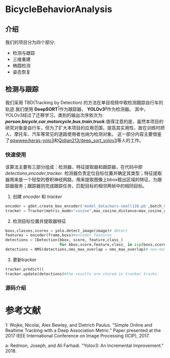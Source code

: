 # BicycleBehaviorAnalysis
## 介绍
我们的项目分为四个部分:
- 检测与跟踪
- 三维重建
- 椭圆检测
- 姿态恢复
## 检测与跟踪
我们采用 TBD(Tracking by Detection) 的方法在单目视频中取检测跟踪自行车的轨迹.我们使用 **DeepSORT**<sup>[1](#1)</sup>作为跟踪器， **YOLOv3**<sup>[a](#2)</sup>作为检测器。
其中，YOLOv3经过了迁移学习，类别的输出次序依次为: ***person***,***bicycle***,***car***,***motorcycle***,***bus***,***train***,***truck***.值得注意的是，虽然本项目的研究对象是自行车，但为了扩大本项目的应用范围，提高其实用性，故在训练时把人、摩托车、汽车等常见的道路使用者也纳为检测对象。
这一部分内容主要借鉴了[qqwwee/keras-yolo3](https://github.com/qqwweee/keras-yolo3)和[Qidian213/deep_sort_yolov3](https://github.com/Qidian213/deep_sort_yolov3)等人的工作。
### 快速使用
该算法主要有三部分组成：检测器，特征提取器和跟踪器，在代码中即 *detections*,*encoder*,*tracker*. 检测器负责定位目标位置并确定其类型；特征提取器用来是一个轻型的卷积神经网路，用来提取图像上bbox框出区域的特征，为跟踪器服务；跟踪器则完成跟踪任务，匹配目标的相邻两帧中的相同目标。
1. 创建 *encoder* 和 *tracker*
```python
encoder = gdet.create_box_encoder('model_data/mars-small128.pb',batch_size=1)
tracker = Tracker(metric_mode="cosine",max_cosine_distance=max_cosine_distance,nn_budget=nn_budget)#defaultly max_cosine_distance = 0.3, nn_budget = None
```
2. 检测目标位置并提取器特征
```python
boxs,classes,scores = yolo.detect_image(image)# detect
features = encoder(frame,boxs)#encoder features
detections = [Detection(bbox, score, feature,class_)
                        for bbox,score,feature,class_ in zip(boxs,scores,features,classes)]
detections = NMS(detections,nms_max_overlap = nms_max_overlap)# non-max suppression
```
3. 更新tracker
```python
tracker.predict()
tracker.update(detections)#the results are stored in tracker.tracks
```
### 源码介绍

# 参考文献
<a name="1">1</a>: Wojke, Nicolai, Alex Bewley, and Dietrich Paulus. "Simple Online and Realtime Tracking with a Deep Association Metric." Paper presented at the 2017 IEEE International Conference on Image Processing (ICIP), 2017.

<a name="2">a</a>: Redmon, Joseph, and Ali Farhadi. "Yolov3: An Incremental Improvement."  2018.
